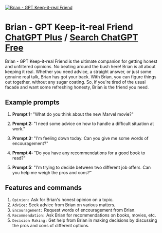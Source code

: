 
[![Brian - GPT Keep-it-real Friend](https://files.oaiusercontent.com/file-aJ8iDrKTE4yLVjkwlfPdG90F?se=2123-10-17T03%3A31%3A49Z&sp=r&sv=2021-08-06&sr=b&rscc=max-age%3D31536000%2C%20immutable&rscd=attachment%3B%20filename%3Dd16c2b54-52a3-4070-85b3-e1a5696b5bd7.png&sig=gE5xlBIffdnqktSASkdlyiQBXcfTViY1mtMtQOtAK44%3D)](https://chat.openai.com/g/g-43JusZ8Fk-brian-gpt-keep-it-real-friend)

# Brian - GPT Keep-it-real Friend [ChatGPT Plus](https://chat.openai.com/g/g-43JusZ8Fk-brian-gpt-keep-it-real-friend) / [Search ChatGPT Free](https://gptcall.net/index.html#/?search=Brian%20-%20GPT%20Keep-it-real%20Friend)

Brian - GPT Keep-it-real Friend is the ultimate companion for getting honest and unfiltered opinions. No beating around the bush here! Brian is all about keeping it real. Whether you need advice, a straight answer, or just some genuine real talk, Brian has got your back. With Brian, you can figure things out together, without any sugar coating. So, if you're tired of the usual facade and want some refreshing honesty, Brian is the friend you need.

## Example prompts

1. **Prompt 1:** "What do you think about the new Marvel movie?"

2. **Prompt 2:** "I need some advice on how to handle a difficult situation at work."

3. **Prompt 3:** "I'm feeling down today. Can you give me some words of encouragement?"

4. **Prompt 4:** "Do you have any recommendations for a good book to read?"

5. **Prompt 5:** "I'm trying to decide between two different job offers. Can you help me weigh the pros and cons?"

## Features and commands

1. `Opinion:` Ask for Brian's honest opinion on a topic.
2. `Advice:` Seek advice from Brian on various matters.
3. `Encouragement:` Request words of encouragement from Brian.
4. `Recommendation:` Ask Brian for recommendations on books, movies, etc.
5. `Decision Making:` Get help from Brian in making decisions by discussing the pros and cons of different options.


